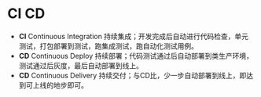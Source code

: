 # CI CD

- **CI** Continuous Integration 持续集成；开发完成后自动进行代码检查，单元测试，打包部署到测试，跑集成测试，跑自动化测试用例。
- **CD** Continuous Deploy 持续部署；代码测试通过后自动部署到类生产环境，测试通过后灰度，最后自动部署到线上。
- **CD** Continuous Delivery 持续交付；与CD比，少一步自动部署到线上，即达到可上线的地步即可。
